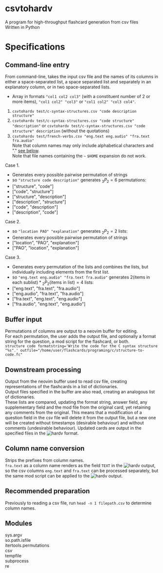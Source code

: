 # csvtohardv

A program for high-throughput flashcard generation from csv files  
Written in Python  

# Specifications

## Command-line entry

From command-line, takes the input csv file and the names of its columns in either a space-separated list, a space separated list and separately in an explanatory column, or in two space-separated lists.  
- Array in formats `"col1 col2 col3"` (with a constituent number of 2 or more items), `"col1 col2" "col3"` or `"col1 col2" "col3 col4"`.  
1. `csvtohardv test/c-syntax-structures.csv "code description structure"`  
2. `csvtohardv test/c-syntax-structures.csv "code structure" "description"` or `csvtohardv test/c-syntax-structures.csv "code structure" description` (without the quotations)  
3. `csvtohardv test/french-verbs.csv "eng.text eng.audio" "fra.text fra.audio"`  
Note that column names may only include alphabetical characters and "." [see below](#column-name-conversion).  
Note that file names containing the `~` `$HOME` expansion do not work.

Case 1.  
  - Generates every possible pairwise permutation of strings  
  - so `"structure code description"` generates ${}_3 P_2 = 6$ permutations:  
  - ["structure", "code"]  
  - ["code", "structure"]  
  - ["structure", "description"]  
  - ["description", "structure"]  
  - ["code", "description"]  
  - ["description", "code"]  

Case 2.  
  - so `"location PAO" "explanation"` generates ${}_2 P_{2} = 2$ lists:  
  - Generates every possible pairwise permutation of strings  
  - ["location", "PAO", "explanation"]  
  - ["PAO", "location", "explanation"]  

Case 3.  
  - Generates every permutation of the lists and combines the lists, but individually including elements from the first list.  
  - so `"eng.text eng.audio" "fra.text fra.audio"` generates $2 \text{(items in each sublist)} * {}_2 P_{2} \text{(items in list)} = 4$ lists:  
  - ["eng.text", "fra.text", "fra.audio"]  
  - ["eng.audio", "fra.text", "fra.audio"]  
  - ["fra.text", "eng.text", "eng.audio"]  
  - ["fra.audio", "eng.text", "eng.audio"]  

## Buffer input

Permutations of columns are output to a neovim buffer for editing.  
For each permutation, the user adds the output file, and optionally a format string for the question, a mod script for the flashcard, or both.  
`structure code formatstring='Write the code for the C syntax structure "%s".' outfile="/home/user/flashcards/programing/c/structure-to-code.fc"`  

## Downstream processing

Output from the neovim buffer used to read csv file, creating representations of the flashcards in a list of dictionaries.  
Output files specified in the buffer are also read, creating an analogous list of dictionaries.  
These lists are compared, updating the format string, answer field, any supplementary field and the mod file from the original card, yet retaining any comments from the original. This means that a modification of a question field in the csv file will delete it from the output file, but a new one will be created without timestamps (desirable behaviour) and without comments (undesirable behaviour).
Updated cards are output in the specified files in the ![hardv](https://github.com/dongyx/hardv) format.  

## Column name conversion

Strips the prefixes from column names.  
`fra.text` as a column name renders as the field `TEXT` in the ![hardv](https://github.com/dongyx/hardv) output, so the csv columns `eng.text` and `fra.text` can be processed separately, but the same mod script can be applied to the ![hardv](https://github.com/dongyx/hardv) output.  

## Recommended preparation

Previously to reading a csv file, run `head -n 1 filepath.csv` to determine column names.  

## Modules

sys.argv  
so.path.isfile  
itertools.permutations  
csv  
tempfile  
subprocess  
re  
